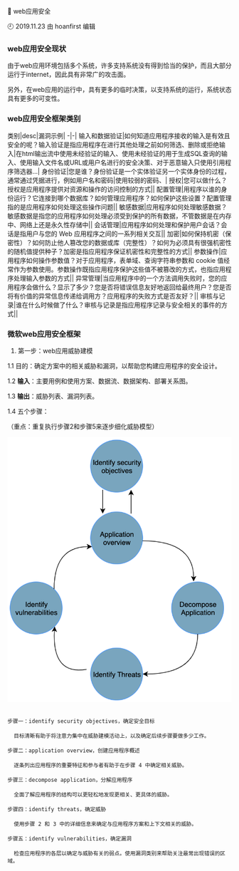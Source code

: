 🐾 web应用安全

🕘 2019.11.23 由 hoanfirst 编辑


### web应用安全现状

由于web应用环境包括多个系统，许多支持系统没有得到恰当的保护，而且大部分运行于internet，因此具有非常广的攻击面。

另外，在web应用的运行中，具有更多的临时决策，以支持系统的运行，系统状态具有更多的可变性。

### web应用安全框架类别

类别|desc|漏洞示例|
-|-|
输入和数据验证|如何知道应用程序接收的输入是有效且安全的呢？输入验证是指应用程序在进行其他处理之前如何筛选、删除或拒绝输入|在html输出流中使用未经验证的输入、使用未经验证的用于生成SQL查询的输入、使用输入文件名或URL或用户名进行的安全决策、对于恶意输入只使用引用程序筛选器...|
身份验证|您是谁？身份验证是一个实体验证另一个实体身份的过程，通常通过凭据进行，例如用户名和密码|使用较弱的密码、|
授权|您可以做什么？授权是应用程序提供对资源和操作的访问控制的方式||
配置管理|用程序以谁的身份运行？它连接到哪个数据库？如何管理应用程序？如何保护这些设置？配置管理指的是应用程序如何处理这些操作问题||
敏感数据|应用程序如何处理敏感数据？敏感数据是指您的应用程序如何处理必须受到保护的所有数据，不管数据是在内存中、网络上还是永久性存储中||
会话管理|应用程序如何处理和保护用户会话？会话是指用户与您的 Web 应用程序之间的一系列相关交互||
加密|如何保持机密（保密性）？如何防止他人篡改您的数据或库（完整性）？如何为必须具有很强机密性的随机值提供种子？加密是指应用程序保证机密性和完整性的方式||
参数操作|应用程序如何操作参数值？对于应用程序，表单域、查询字符串参数和 cookie 值经常作为参数使用。参数操作既指应用程序保护这些值不被篡改的方式，也指应用程序处理输入参数的方式||
异常管理|当应用程序中的一个方法调用失败时，您的应用程序会做什么？显示了多少？您是否将错误信息友好地返回给最终用户？您是否将有价值的异常信息传递给调用方？应用程序的失败方式是否友好？||
审核与记录|谁在什么时候做了什么？审核与记录是指应用程序记录与安全相关的事件的方式||


### 微软web应用安全框架

1. 第一步：web应用威胁建模

1.1 目的：确定方案中的相关威胁和漏洞，以帮助您构建应用程序的安全设计。

1.2 **输入**：主要用例和使用方案、数据流、数据架构、部署关系图。

1.3 **输出**：威胁列表、漏洞列表。

1.4 五个步骤：

（重点：重复执行步骤2和步骤5来逐步细化威胁模型）

![](https://github.com/hoanFir/blogs/blob/master/Web%E5%AE%89%E5%85%A8/images/%E5%B1%8F%E5%B9%95%E5%BF%AB%E7%85%A7%202019-11-23%20%E4%B8%8B%E5%8D%883.42.26.png?raw=true)

```

步骤一：identify security objectives，确定安全目标

  目标清晰有助于将注意力集中在威胁建模活动上，以及确定后续步骤要做多少工作。  

步骤二：application overview，创建应用程序概述

  逐条列出应用程序的重要特征和参与者有助于在步骤 4 中确定相关威胁。 

步骤三：decompose application，分解应用程序

  全面了解应用程序的结构可以更轻松地发现更相关、更具体的威胁。 

步骤四：identify threats，确定威胁

  使用步骤 2 和 3 中的详细信息来确定与应用程序方案和上下文相关的威胁。 

步骤五：identify vulnerabilities，确定漏洞

  检查应用程序的各层以确定与威胁有关的弱点。使用漏洞类别来帮助关注最常出现错误的区域。 

```
